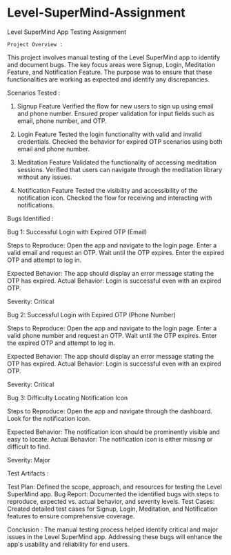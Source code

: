# Level-SuperMind-Assignment
Level SuperMind App Testing Assignment

    Project Overview :
This project involves manual testing of the Level SuperMind app to identify and document bugs. The key focus areas were Signup, Login, Meditation Feature, and Notification Feature. The purpose was to ensure that these functionalities are working as expected and identify any discrepancies.

Scenarios Tested : 

1. Signup Feature
Verified the flow for new users to sign up using email and phone number.
Ensured proper validation for input fields such as email, phone number, and OTP.

2. Login Feature
Tested the login functionality with valid and invalid credentials.
Checked the behavior for expired OTP scenarios using both email and phone number.

3. Meditation Feature
Validated the functionality of accessing meditation sessions.
Verified that users can navigate through the meditation library without any issues.

4. Notification Feature
Tested the visibility and accessibility of the notification icon.
Checked the flow for receiving and interacting with notifications.


Bugs Identified : 

Bug 1: Successful Login with Expired OTP (Email)

Steps to Reproduce:
Open the app and navigate to the login page.
Enter a valid email and request an OTP.
Wait until the OTP expires.
Enter the expired OTP and attempt to log in.

Expected Behavior: The app should display an error message stating the OTP has expired.
Actual Behavior: Login is successful even with an expired OTP.

Severity: Critical



Bug 2: Successful Login with Expired OTP (Phone Number)

Steps to Reproduce:
Open the app and navigate to the login page.
Enter a valid phone number and request an OTP.
Wait until the OTP expires.
Enter the expired OTP and attempt to log in.

Expected Behavior: The app should display an error message stating the OTP has expired.
Actual Behavior: Login is successful even with an expired OTP.

Severity: Critical


Bug 3: Difficulty Locating Notification Icon

Steps to Reproduce:
Open the app and navigate through the dashboard.
Look for the notification icon.

Expected Behavior: The notification icon should be prominently visible and easy to locate.
Actual Behavior: The notification icon is either missing or difficult to find.

Severity: Major




Test Artifacts :

Test Plan: Defined the scope, approach, and resources for testing the Level SuperMind app.
Bug Report: Documented the identified bugs with steps to reproduce, expected vs. actual behavior, and severity levels.
Test Cases: Created detailed test cases for Signup, Login, Meditation, and Notification features to ensure comprehensive coverage.


Conclusion :
The manual testing process helped identify critical and major issues in the Level SuperMind app. Addressing these bugs will enhance the app's usability and reliability for end users.




